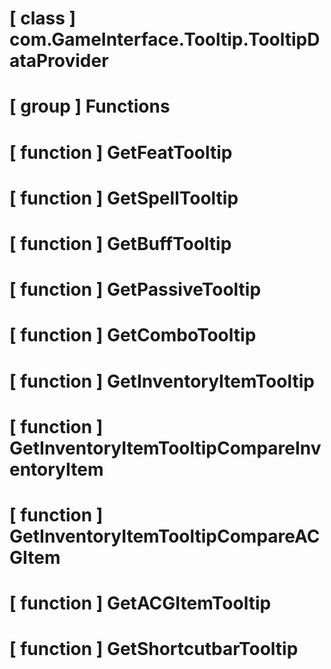 # [ class ] com.GameInterface.Tooltip.TooltipDataProvider

# [ group ] Functions

# [ function ] GetFeatTooltip

# [ function ] GetSpellTooltip

# [ function ] GetBuffTooltip

# [ function ] GetPassiveTooltip

# [ function ] GetComboTooltip

# [ function ] GetInventoryItemTooltip

# [ function ] GetInventoryItemTooltipCompareInventoryItem

# [ function ] GetInventoryItemTooltipCompareACGItem

# [ function ] GetACGItemTooltip

# [ function ] GetShortcutbarTooltip

